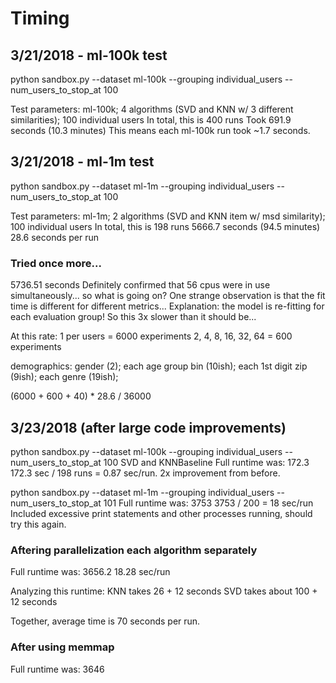 # Timing

## 3/21/2018 - ml-100k test
python sandbox.py --dataset ml-100k --grouping individual_users --num_users_to_stop_at 100

Test parameters:
ml-100k; 4 algorithms (SVD and KNN w/ 3 different similarities); 100 individual users
In total, this is 400 runs
Took 691.9 seconds (10.3 minutes)
This means each ml-100k run took ~1.7 seconds.

## 3/21/2018 - ml-1m test
python sandbox.py --dataset ml-1m --grouping individual_users --num_users_to_stop_at 100

Test parameters:
ml-1m; 2 algorithms (SVD and KNN item w/ msd similarity); 100 individual users
In total, this is 198 runs
5666.7 seconds (94.5 minutes)
28.6 seconds per run

### Tried once more...
5736.51 seconds
Definitely confirmed that 56 cpus were in use simultaneously... so what is going on?
One strange observation is that the fit time is different for different metrics...
Explanation:  the model is re-fitting for each evaluation group! So this 3x slower than it should be...

At this rate:
1 per users = 6000 experiments
2, 4, 8, 16, 32, 64 = 600 experiments


demographics:
gender (2); each age group bin (10ish); each 1st digit zip (9ish); each genre (19ish);

(6000 + 600 + 40) * 28.6 / 36000


## 3/23/2018 (after large code improvements)
python sandbox.py --dataset ml-100k --grouping individual_users --num_users_to_stop_at 100
SVD and KNNBaseline
Full runtime was: 172.3
172.3 sec / 198 runs = 0.87 sec/run. 2x improvement from before.

python sandbox.py --dataset ml-1m --grouping individual_users --num_users_to_stop_at 101
Full runtime was: 3753
3753 / 200 = 18 sec/run
Included excessive print statements and other processes running, should try this again.

### Aftering parallelization each algorithm separately
Full runtime was: 3656.2
18.28 sec/run

Analyzing this runtime:
KNN takes 26 + 12 seconds
SVD takes about 100 + 12 seconds

Together, average time is 70 seconds per run.

### After using memmap
Full runtime was: 3646



